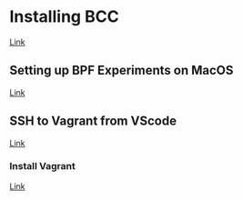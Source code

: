 # Installing BCC

[Link](https://github.com/iovisor/bcc/blob/master/INSTALL.md)

## Setting up BPF Experiments on MacOS

[Link](https://codeboten.medium.com/bpf-experiments-on-macos-9ad0cf21ea83)

## SSH to Vagrant from VScode

[Link](https://medium.com/@lizrice/ssh-to-vagrant-from-vscode-5b2c5996bc0e)

### Install Vagrant

[Link](https://developer.hashicorp.com/vagrant/downloads)
